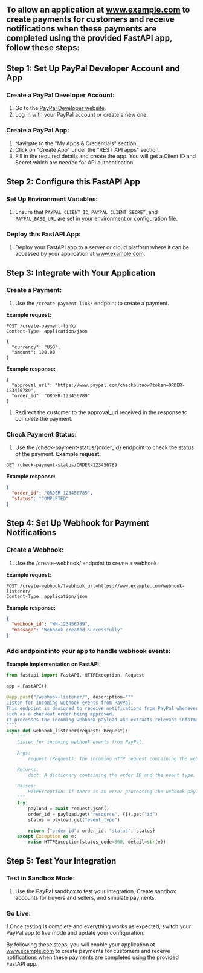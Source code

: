 ## To allow an application at www.example.com to create payments for customers and receive notifications when these payments are completed using the provided FastAPI app, follow these steps:

## Step 1: Set Up PayPal Developer Account and App

### Create a PayPal Developer Account:
1. Go to the [PayPal Developer website](https://developer.paypal.com/).
2. Log in with your PayPal account or create a new one.

### Create a PayPal App:
1. Navigate to the "My Apps & Credentials" section.
2. Click on "Create App" under the "REST API apps" section.
3. Fill in the required details and create the app. You will get a Client ID and Secret which are needed for API authentication.

## Step 2: Configure this FastAPI App

### Set Up Environment Variables:
1. Ensure that `PAYPAL_CLIENT_ID`, `PAYPAL_CLIENT_SECRET`, and `PAYPAL_BASE_URL` are set in your environment or configuration file.

### Deploy this FastAPI App:
1. Deploy your FastAPI app to a server or cloud platform where it can be accessed by your application at www.example.com.

## Step 3: Integrate with Your Application

### Create a Payment:
1. Use the `/create-payment-link/` endpoint to create a payment.

**Example request:**
```http
POST /create-payment-link/
Content-Type: application/json

{
  "currency": "USD",
  "amount": 100.00
}
```
 **Example response:**
```
{
  "approval_url": "https://www.paypal.com/checkoutnow?token=ORDER-123456789",
  "order_id": "ORDER-123456789"
}
```
1. Redirect the customer to the approval_url received in the response to complete the payment.

### Check Payment Status:

1. Use the /check-payment-status/{order_id} endpoint to check the status of the payment.
**Example request:**
```http
GET /check-payment-status/ORDER-123456789
```
**Example response:**
```json
{
  "order_id": "ORDER-123456789",
  "status": "COMPLETED"
}
```

## Step 4: Set Up Webhook for Payment Notifications

### Create a Webhook:
1. Use the /create-webhook/ endpoint to create a webhook.

**Example request:**
```http
POST /create-webhook/?webhook_url=https://www.example.com/webhook-listener/
Content-Type: application/json
```
**Example response:**
```json
{
  "webhook_id": "WH-123456789",
  "message": "Webhook created successfully"
}
```
### Add endpoint into your app to handle webhook events:

**Example implementation on FastAPI:**
```python
from fastapi import FastAPI, HTTPException, Request

app = FastAPI()

@app.post("/webhook-listener/", description="""
Listen for incoming webhook events from PayPal.
This endpoint is designed to receive notifications from PayPal whenever a specified event occurs, 
such as a checkout order being approved.
It processes the incoming webhook payload and extracts relevant information.
""")
async def webhook_listener(request: Request):
    """
    Listen for incoming webhook events from PayPal.

    Args:
        request (Request): The incoming HTTP request containing the webhook payload.

    Returns:
        dict: A dictionary containing the order ID and the event type.

    Raises:
        HTTPException: If there is an error processing the webhook payload.
    """
    try:
        payload = await request.json()
        order_id = payload.get("resource", {}).get("id")
        status = payload.get("event_type")

        return {"order_id": order_id, "status": status}
    except Exception as e:
        raise HTTPException(status_code=500, detail=str(e))
```
## Step 5: Test Your Integration
### Test in Sandbox Mode:
1. Use the PayPal sandbox to test your integration. Create sandbox accounts for buyers and sellers, and simulate payments.
### Go Live:
1.Once testing is complete and everything works as expected, switch your PayPal app to live mode and update your configuration.

By following these steps, you will enable your application at www.example.com to create payments for customers and receive notifications when these payments are completed using the provided FastAPI app.
